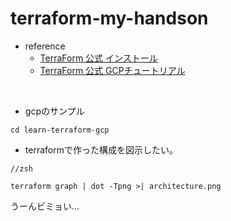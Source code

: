 # terraform-my-handson

- reference
  - [TerraForm 公式 インストール](https://developer.hashicorp.com/terraform/downloads)
  - [TerraForm 公式 GCPチュートリアル](https://developer.hashicorp.com/terraform/tutorials/gcp-get-started/infrastructure-as-code)

<br>

- gcpのサンプル
```
cd learn-terraform-gcp
```

- terraformで作った構成を図示したい。
```
//zsh

terraform graph | dot -Tpng >| architecture.png
```
うーんビミョい...  

<br>



